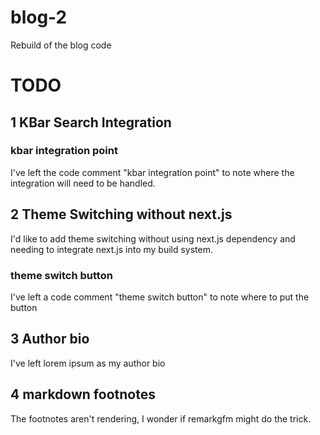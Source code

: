 # blog-2
Rebuild of the blog code

# TODO

## 1 KBar Search Integration

### kbar integration point

I've left the code comment "kbar integration point" to note where the integration will need to be handled.

## 2 Theme Switching without next.js

I'd like to add theme switching without using next.js dependency and needing to integrate next.js into my build system.

### theme switch button

I've left a code comment "theme switch button" to note where to put the button

## 3 Author bio

I've left lorem ipsum as my author bio

## 4 markdown footnotes

The footnotes aren't rendering, I wonder if remarkgfm might do the trick.

